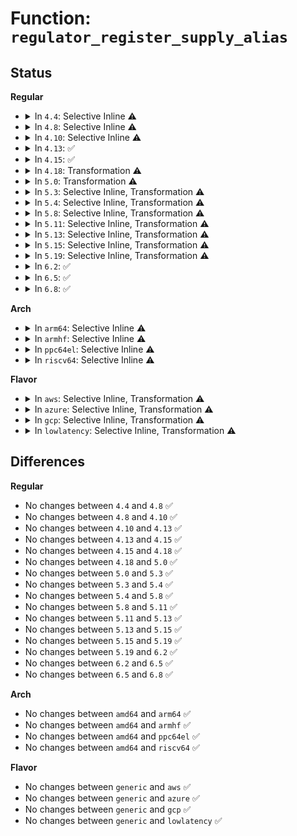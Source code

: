 # Function: <code>regulator_register_supply_alias</code>

## Status
<b>Regular</b>
<ul>
<li>
<details>
<summary>In <code>4.4</code>: Selective Inline ⚠️</summary>

```c
int regulator_register_supply_alias(struct device *dev, const char *id, struct device *alias_dev, const char *alias_id);
```

**Collision:** Unique Global

**Inline:** Selective

**Transformation:** False

**Instances:**

```
In drivers/regulator/core.c (ffffffff814dbf60)
Location: drivers/regulator/core.c:1763
Inline: True
Direct callers:
  - drivers/regulator/core.c:regulator_bulk_register_supply_alias
  - drivers/regulator/devres.c:devm_regulator_register_supply_alias
```
**Symbols:**

```
ffffffff814dbf60-ffffffff814dc017: regulator_register_supply_alias (STB_GLOBAL)
```
</details>
</li>
<li>
<details>
<summary>In <code>4.8</code>: Selective Inline ⚠️</summary>

```c
int regulator_register_supply_alias(struct device *dev, const char *id, struct device *alias_dev, const char *alias_id);
```

**Collision:** Unique Global

**Inline:** Selective

**Transformation:** False

**Instances:**

```
In drivers/regulator/core.c (ffffffff8152daa0)
Location: drivers/regulator/core.c:1815
Inline: True
Direct callers:
  - drivers/regulator/core.c:regulator_bulk_register_supply_alias
  - drivers/regulator/devres.c:devm_regulator_register_supply_alias
```
**Symbols:**

```
ffffffff8152daa0-ffffffff8152db57: regulator_register_supply_alias (STB_GLOBAL)
```
</details>
</li>
<li>
<details>
<summary>In <code>4.10</code>: Selective Inline ⚠️</summary>

```c
int regulator_register_supply_alias(struct device *dev, const char *id, struct device *alias_dev, const char *alias_id);
```

**Collision:** Unique Global

**Inline:** Selective

**Transformation:** False

**Instances:**

```
In drivers/regulator/core.c (ffffffff81559660)
Location: drivers/regulator/core.c:1816
Inline: True
Direct callers:
  - drivers/regulator/core.c:regulator_bulk_register_supply_alias
  - drivers/regulator/devres.c:devm_regulator_register_supply_alias
```
**Symbols:**

```
ffffffff81559660-ffffffff81559717: regulator_register_supply_alias (STB_GLOBAL)
```
</details>
</li>
<li>
<details>
<summary>In <code>4.13</code>: ✅</summary>

```c
int regulator_register_supply_alias(struct device *dev, const char *id, struct device *alias_dev, const char *alias_id);
```

**Collision:** Unique Global

**Inline:** No

**Transformation:** False

**Instances:**

```
In drivers/regulator/core.c (ffffffff8156dd30)
Location: drivers/regulator/core.c:1826
Inline: False
Direct callers:
  - drivers/regulator/core.c:regulator_bulk_register_supply_alias
  - drivers/regulator/devres.c:devm_regulator_register_supply_alias
```
**Symbols:**

```
ffffffff8156dd30-ffffffff8156dde7: regulator_register_supply_alias (STB_GLOBAL)
```
</details>
</li>
<li>
<details>
<summary>In <code>4.15</code>: ✅</summary>

```c
int regulator_register_supply_alias(struct device *dev, const char *id, struct device *alias_dev, const char *alias_id);
```

**Collision:** Unique Global

**Inline:** No

**Transformation:** False

**Instances:**

```
In drivers/regulator/core.c (ffffffff815d1fc0)
Location: drivers/regulator/core.c:1826
Inline: False
Direct callers:
  - drivers/regulator/core.c:regulator_bulk_register_supply_alias
  - drivers/regulator/devres.c:devm_regulator_register_supply_alias
```
**Symbols:**

```
ffffffff815d1fc0-ffffffff815d2077: regulator_register_supply_alias (STB_GLOBAL)
```
</details>
</li>
<li>
<details>
<summary>In <code>4.18</code>: Transformation ⚠️</summary>

```c
int regulator_register_supply_alias(struct device *dev, const char *id, struct device *alias_dev, const char *alias_id);
```

**Collision:** Unique Global

**Inline:** No

**Transformation:** True

**Instances:**

```
In drivers/regulator/core.c (0)
Location: drivers/regulator/core.c:1877
Inline: False
Direct callers:
  - drivers/regulator/core.c:regulator_bulk_register_supply_alias
  - drivers/regulator/devres.c:devm_regulator_register_supply_alias
```
**Symbols:**

```
ffffffff8160cc17-ffffffff8160cc7b: regulator_register_supply_alias.cold.63 (STB_LOCAL)
ffffffff8160a440-ffffffff8160a49a: regulator_register_supply_alias (STB_GLOBAL)
```
</details>
</li>
<li>
<details>
<summary>In <code>5.0</code>: Transformation ⚠️</summary>

```c
int regulator_register_supply_alias(struct device *dev, const char *id, struct device *alias_dev, const char *alias_id);
```

**Collision:** Unique Global

**Inline:** No

**Transformation:** True

**Instances:**

```
In drivers/regulator/core.c (0)
Location: drivers/regulator/core.c:2117
Inline: False
Direct callers:
  - drivers/regulator/core.c:regulator_bulk_register_supply_alias
  - drivers/regulator/devres.c:devm_regulator_register_supply_alias
```
**Symbols:**

```
ffffffff81628c1f-ffffffff81628c83: regulator_register_supply_alias.cold.51 (STB_LOCAL)
ffffffff81621bd0-ffffffff81621c2a: regulator_register_supply_alias (STB_GLOBAL)
```
</details>
</li>
<li>
<details>
<summary>In <code>5.3</code>: Selective Inline, Transformation ⚠️</summary>

```c
int regulator_register_supply_alias(struct device *dev, const char *id, struct device *alias_dev, const char *alias_id);
```

**Collision:** Unique Global

**Inline:** Selective

**Transformation:** True

**Instances:**

```
In drivers/regulator/core.c (ffffffff81655467)
Location: drivers/regulator/core.c:2091
Inline: True
Direct callers:
  - drivers/regulator/core.c:regulator_bulk_register_supply_alias
  - drivers/regulator/devres.c:devm_regulator_register_supply_alias
```
**Symbols:**

```
ffffffff8165cbd6-ffffffff8165cc39: regulator_register_supply_alias.cold (STB_LOCAL)
ffffffff81655430-ffffffff81655494: regulator_register_supply_alias (STB_GLOBAL)
```
</details>
</li>
<li>
<details>
<summary>In <code>5.4</code>: Selective Inline, Transformation ⚠️</summary>

```c
int regulator_register_supply_alias(struct device *dev, const char *id, struct device *alias_dev, const char *alias_id);
```

**Collision:** Unique Global

**Inline:** Selective

**Transformation:** True

**Instances:**

```
In drivers/regulator/core.c (ffffffff81677997)
Location: drivers/regulator/core.c:2099
Inline: True
Direct callers:
  - drivers/regulator/core.c:regulator_bulk_register_supply_alias
  - drivers/regulator/devres.c:devm_regulator_register_supply_alias
```
**Symbols:**

```
ffffffff8167f306-ffffffff8167f369: regulator_register_supply_alias.cold (STB_LOCAL)
ffffffff81677960-ffffffff816779c4: regulator_register_supply_alias (STB_GLOBAL)
```
</details>
</li>
<li>
<details>
<summary>In <code>5.8</code>: Selective Inline, Transformation ⚠️</summary>

```c
int regulator_register_supply_alias(struct device *dev, const char *id, struct device *alias_dev, const char *alias_id);
```

**Collision:** Unique Global

**Inline:** Selective

**Transformation:** True

**Instances:**

```
In drivers/regulator/core.c (ffffffff817289d7)
Location: drivers/regulator/core.c:2119
Inline: True
Direct callers:
  - drivers/regulator/core.c:regulator_bulk_register_supply_alias
  - drivers/regulator/devres.c:devm_regulator_register_supply_alias
```
**Symbols:**

```
ffffffff81730099-ffffffff817300fe: regulator_register_supply_alias.cold (STB_LOCAL)
ffffffff81728970-ffffffff81728a06: regulator_register_supply_alias (STB_GLOBAL)
```
</details>
</li>
<li>
<details>
<summary>In <code>5.11</code>: Selective Inline, Transformation ⚠️</summary>

```c
int regulator_register_supply_alias(struct device *dev, const char *id, struct device *alias_dev, const char *alias_id);
```

**Collision:** Unique Global

**Inline:** Selective

**Transformation:** True

**Instances:**

```
In drivers/regulator/core.c (ffffffff81745587)
Location: drivers/regulator/core.c:2183
Inline: True
Direct callers:
  - drivers/regulator/core.c:regulator_bulk_register_supply_alias
  - drivers/regulator/devres.c:devm_regulator_register_supply_alias
```
**Symbols:**

```
ffffffff81c065b6-ffffffff81c0661b: regulator_register_supply_alias.cold (STB_LOCAL)
ffffffff81745520-ffffffff817455b6: regulator_register_supply_alias (STB_GLOBAL)
```
</details>
</li>
<li>
<details>
<summary>In <code>5.13</code>: Selective Inline, Transformation ⚠️</summary>

```c
int regulator_register_supply_alias(struct device *dev, const char *id, struct device *alias_dev, const char *alias_id);
```

**Collision:** Unique Global

**Inline:** Selective

**Transformation:** True

**Instances:**

```
In drivers/regulator/core.c (ffffffff81728f99)
Location: drivers/regulator/core.c:2194
Inline: True
Inline callers:
  - drivers/regulator/core.c:regulator_bulk_register_supply_alias
Direct callers:
  - drivers/regulator/core.c:regulator_bulk_register_supply_alias
  - drivers/regulator/devres.c:devm_regulator_register_supply_alias
```
**Symbols:**

```
ffffffff817289d0-ffffffff81728a19: regulator_register_supply_alias.part.0 (STB_LOCAL)
ffffffff81bf824c-ffffffff81bf82b0: regulator_register_supply_alias.part.0.cold (STB_LOCAL)
ffffffff81728e30-ffffffff81728eb3: regulator_register_supply_alias (STB_GLOBAL)
```
</details>
</li>
<li>
<details>
<summary>In <code>5.15</code>: Selective Inline, Transformation ⚠️</summary>

```c
int regulator_register_supply_alias(struct device *dev, const char *id, struct device *alias_dev, const char *alias_id);
```

**Collision:** Unique Global

**Inline:** Selective

**Transformation:** True

**Instances:**

```
In drivers/regulator/core.c (ffffffff817a82b9)
Location: drivers/regulator/core.c:2294
Inline: True
Inline callers:
  - drivers/regulator/core.c:regulator_bulk_register_supply_alias
Direct callers:
  - drivers/regulator/core.c:regulator_bulk_register_supply_alias
  - drivers/regulator/devres.c:devm_regulator_register_supply_alias
```
**Symbols:**

```
ffffffff817a7c20-ffffffff817a7c69: regulator_register_supply_alias.part.0 (STB_LOCAL)
ffffffff81cf74a2-ffffffff81cf7506: regulator_register_supply_alias.part.0.cold (STB_LOCAL)
ffffffff817a8150-ffffffff817a81d3: regulator_register_supply_alias (STB_GLOBAL)
```
</details>
</li>
<li>
<details>
<summary>In <code>5.19</code>: Selective Inline, Transformation ⚠️</summary>

```c
int regulator_register_supply_alias(struct device *dev, const char *id, struct device *alias_dev, const char *alias_id);
```

**Collision:** Unique Global

**Inline:** Selective

**Transformation:** True

**Instances:**

```
In drivers/regulator/core.c (ffffffff818e2bb9)
Location: drivers/regulator/core.c:2341
Inline: True
Inline callers:
  - drivers/regulator/core.c:regulator_bulk_register_supply_alias
Direct callers:
  - drivers/regulator/core.c:regulator_bulk_register_supply_alias
  - drivers/regulator/devres.c:devm_regulator_register_supply_alias
```
**Symbols:**

```
ffffffff818e24a0-ffffffff818e24f8: regulator_register_supply_alias.part.0 (STB_LOCAL)
ffffffff81ebf672-ffffffff81ebf6d6: regulator_register_supply_alias.part.0.cold (STB_LOCAL)
ffffffff818e2a40-ffffffff818e2adb: regulator_register_supply_alias (STB_GLOBAL)
```
</details>
</li>
<li>
<details>
<summary>In <code>6.2</code>: ✅</summary>

```c
int regulator_register_supply_alias(struct device *dev, const char *id, struct device *alias_dev, const char *alias_id);
```

**Collision:** Unique Global

**Inline:** No

**Transformation:** False

**Instances:**

```
In drivers/regulator/core.c (ffffffff81a37b80)
Location: drivers/regulator/core.c:2368
Inline: False
Direct callers:
  - drivers/regulator/core.c:regulator_bulk_register_supply_alias
  - drivers/regulator/devres.c:devm_regulator_register_supply_alias
```
**Symbols:**

```
ffffffff81a37b80-ffffffff81a37c73: regulator_register_supply_alias (STB_GLOBAL)
```
</details>
</li>
<li>
<details>
<summary>In <code>6.5</code>: ✅</summary>

```c
int regulator_register_supply_alias(struct device *dev, const char *id, struct device *alias_dev, const char *alias_id);
```

**Collision:** Unique Global

**Inline:** No

**Transformation:** False

**Instances:**

```
In drivers/regulator/core.c (ffffffff81a81750)
Location: drivers/regulator/core.c:2434
Inline: False
Direct callers:
  - drivers/regulator/core.c:regulator_bulk_register_supply_alias
  - drivers/regulator/devres.c:devm_regulator_register_supply_alias
```
**Symbols:**

```
ffffffff81a81750-ffffffff81a81843: regulator_register_supply_alias (STB_GLOBAL)
```
</details>
</li>
<li>
<details>
<summary>In <code>6.8</code>: ✅</summary>

```c
int regulator_register_supply_alias(struct device *dev, const char *id, struct device *alias_dev, const char *alias_id);
```

**Collision:** Unique Global

**Inline:** No

**Transformation:** False

**Instances:**

```
In drivers/regulator/core.c (ffffffff81ad3d00)
Location: drivers/regulator/core.c:2436
Inline: False
Direct callers:
  - drivers/regulator/core.c:regulator_bulk_register_supply_alias
  - drivers/regulator/devres.c:devm_regulator_register_supply_alias
```
**Symbols:**

```
ffffffff81ad3d00-ffffffff81ad3e26: regulator_register_supply_alias (STB_GLOBAL)
```
</details>
</li>
</ul>
<b>Arch</b>
<ul>
<li>
<details>
<summary>In <code>arm64</code>: Selective Inline ⚠️</summary>

```c
int regulator_register_supply_alias(struct device *dev, const char *id, struct device *alias_dev, const char *alias_id);
```

**Collision:** Unique Global

**Inline:** Selective

**Transformation:** False

**Instances:**

```
In drivers/regulator/core.c (ffff800010840b38)
Location: drivers/regulator/core.c:2099
Inline: True
Direct callers:
  - drivers/regulator/core.c:regulator_bulk_register_supply_alias
  - drivers/regulator/devres.c:devm_regulator_register_supply_alias
```
**Symbols:**

```
ffff800010840b38-ffff800010840c08: regulator_register_supply_alias (STB_GLOBAL)
```
</details>
</li>
<li>
<details>
<summary>In <code>armhf</code>: Selective Inline ⚠️</summary>

```c
int regulator_register_supply_alias(struct device *dev, const char *id, struct device *alias_dev, const char *alias_id);
```

**Collision:** Unique Global

**Inline:** Selective

**Transformation:** False

**Instances:**

```
In drivers/regulator/core.c (c0949ff4)
Location: drivers/regulator/core.c:2099
Inline: True
Direct callers:
  - drivers/regulator/core.c:regulator_bulk_register_supply_alias
  - drivers/regulator/devres.c:devm_regulator_register_supply_alias
```
**Symbols:**

```
c0949ff4-c094a0c0: regulator_register_supply_alias (STB_GLOBAL)
```
</details>
</li>
<li>
<details>
<summary>In <code>ppc64el</code>: Selective Inline ⚠️</summary>

```c
int regulator_register_supply_alias(struct device *dev, const char *id, struct device *alias_dev, const char *alias_id);
```

**Collision:** Unique Global

**Inline:** Selective

**Transformation:** False

**Instances:**

```
In drivers/regulator/core.c (c0000000008e0d10)
Location: drivers/regulator/core.c:2099
Inline: True
Direct callers:
  - drivers/regulator/core.c:regulator_bulk_register_supply_alias
  - drivers/regulator/devres.c:devm_regulator_register_supply_alias
```
**Symbols:**

```
c0000000008e0d10-c0000000008e0e24: regulator_register_supply_alias (STB_GLOBAL)
```
</details>
</li>
<li>
<details>
<summary>In <code>riscv64</code>: Selective Inline ⚠️</summary>

```c
int regulator_register_supply_alias(struct device *dev, const char *id, struct device *alias_dev, const char *alias_id);
```

**Collision:** Unique Global

**Inline:** Selective

**Transformation:** False

**Instances:**

```
In drivers/regulator/core.c (ffffffe00052280e)
Location: drivers/regulator/core.c:2099
Inline: True
Direct callers:
  - drivers/regulator/core.c:regulator_bulk_register_supply_alias
  - drivers/regulator/devres.c:devm_regulator_register_supply_alias
```
**Symbols:**

```
ffffffe00052280e-ffffffe0005228c8: regulator_register_supply_alias (STB_GLOBAL)
```
</details>
</li>
</ul>
<b>Flavor</b>
<ul>
<li>
<details>
<summary>In <code>aws</code>: Selective Inline, Transformation ⚠️</summary>

```c
int regulator_register_supply_alias(struct device *dev, const char *id, struct device *alias_dev, const char *alias_id);
```

**Collision:** Unique Global

**Inline:** Selective

**Transformation:** True

**Instances:**

```
In drivers/regulator/core.c (ffffffff8163d687)
Location: drivers/regulator/core.c:2099
Inline: True
Direct callers:
  - drivers/regulator/core.c:regulator_bulk_register_supply_alias
  - drivers/regulator/devres.c:devm_regulator_register_supply_alias
```
**Symbols:**

```
ffffffff81644d66-ffffffff81644dc9: regulator_register_supply_alias.cold (STB_LOCAL)
ffffffff8163d650-ffffffff8163d6b4: regulator_register_supply_alias (STB_GLOBAL)
```
</details>
</li>
<li>
<details>
<summary>In <code>azure</code>: Selective Inline, Transformation ⚠️</summary>

```c
int regulator_register_supply_alias(struct device *dev, const char *id, struct device *alias_dev, const char *alias_id);
```

**Collision:** Unique Global

**Inline:** Selective

**Transformation:** True

**Instances:**

```
In drivers/regulator/core.c (ffffffff8161d877)
Location: drivers/regulator/core.c:2099
Inline: True
Direct callers:
  - drivers/regulator/core.c:regulator_bulk_register_supply_alias
  - drivers/regulator/devres.c:devm_regulator_register_supply_alias
```
**Symbols:**

```
ffffffff816251e6-ffffffff81625249: regulator_register_supply_alias.cold (STB_LOCAL)
ffffffff8161d840-ffffffff8161d8a4: regulator_register_supply_alias (STB_GLOBAL)
```
</details>
</li>
<li>
<details>
<summary>In <code>gcp</code>: Selective Inline, Transformation ⚠️</summary>

```c
int regulator_register_supply_alias(struct device *dev, const char *id, struct device *alias_dev, const char *alias_id);
```

**Collision:** Unique Global

**Inline:** Selective

**Transformation:** True

**Instances:**

```
In drivers/regulator/core.c (ffffffff8166b7d7)
Location: drivers/regulator/core.c:2099
Inline: True
Direct callers:
  - drivers/regulator/core.c:regulator_bulk_register_supply_alias
  - drivers/regulator/devres.c:devm_regulator_register_supply_alias
```
**Symbols:**

```
ffffffff81673146-ffffffff816731a9: regulator_register_supply_alias.cold (STB_LOCAL)
ffffffff8166b7a0-ffffffff8166b804: regulator_register_supply_alias (STB_GLOBAL)
```
</details>
</li>
<li>
<details>
<summary>In <code>lowlatency</code>: Selective Inline, Transformation ⚠️</summary>

```c
int regulator_register_supply_alias(struct device *dev, const char *id, struct device *alias_dev, const char *alias_id);
```

**Collision:** Unique Global

**Inline:** Selective

**Transformation:** True

**Instances:**

```
In drivers/regulator/core.c (ffffffff81685d97)
Location: drivers/regulator/core.c:2099
Inline: True
Direct callers:
  - drivers/regulator/core.c:regulator_bulk_register_supply_alias
  - drivers/regulator/devres.c:devm_regulator_register_supply_alias
```
**Symbols:**

```
ffffffff8168d7a6-ffffffff8168d809: regulator_register_supply_alias.cold (STB_LOCAL)
ffffffff81685d60-ffffffff81685dc4: regulator_register_supply_alias (STB_GLOBAL)
```
</details>
</li>
</ul>

## Differences
<b>Regular</b>
<ul>
<li>
No changes between <code>4.4</code> and <code>4.8</code> ✅
</li>
<li>
No changes between <code>4.8</code> and <code>4.10</code> ✅
</li>
<li>
No changes between <code>4.10</code> and <code>4.13</code> ✅
</li>
<li>
No changes between <code>4.13</code> and <code>4.15</code> ✅
</li>
<li>
No changes between <code>4.15</code> and <code>4.18</code> ✅
</li>
<li>
No changes between <code>4.18</code> and <code>5.0</code> ✅
</li>
<li>
No changes between <code>5.0</code> and <code>5.3</code> ✅
</li>
<li>
No changes between <code>5.3</code> and <code>5.4</code> ✅
</li>
<li>
No changes between <code>5.4</code> and <code>5.8</code> ✅
</li>
<li>
No changes between <code>5.8</code> and <code>5.11</code> ✅
</li>
<li>
No changes between <code>5.11</code> and <code>5.13</code> ✅
</li>
<li>
No changes between <code>5.13</code> and <code>5.15</code> ✅
</li>
<li>
No changes between <code>5.15</code> and <code>5.19</code> ✅
</li>
<li>
No changes between <code>5.19</code> and <code>6.2</code> ✅
</li>
<li>
No changes between <code>6.2</code> and <code>6.5</code> ✅
</li>
<li>
No changes between <code>6.5</code> and <code>6.8</code> ✅
</li>
</ul>
<b>Arch</b>
<ul>
<li>
No changes between <code>amd64</code> and <code>arm64</code> ✅
</li>
<li>
No changes between <code>amd64</code> and <code>armhf</code> ✅
</li>
<li>
No changes between <code>amd64</code> and <code>ppc64el</code> ✅
</li>
<li>
No changes between <code>amd64</code> and <code>riscv64</code> ✅
</li>
</ul>
<b>Flavor</b>
<ul>
<li>
No changes between <code>generic</code> and <code>aws</code> ✅
</li>
<li>
No changes between <code>generic</code> and <code>azure</code> ✅
</li>
<li>
No changes between <code>generic</code> and <code>gcp</code> ✅
</li>
<li>
No changes between <code>generic</code> and <code>lowlatency</code> ✅
</li>
</ul>
